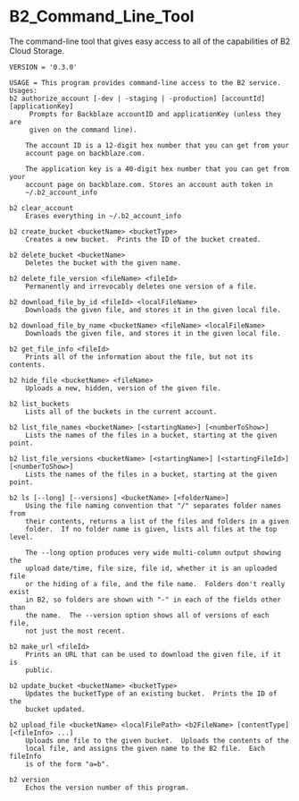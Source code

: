# B2_Command_Line_Tool
The command-line tool that gives easy access to all of the capabilities of B2 Cloud Storage.

	VERSION = '0.3.0'

	USAGE = This program provides command-line access to the B2 service.
	Usages:
    b2 authorize_account [-dev | -staging | -production] [accountId] [applicationKey]
         Prompts for Backblaze accountID and applicationKey (unless they are
         given on the command line).
        
        The account ID is a 12-digit hex number that you can get from your
        account page on backblaze.com.
        
        The application key is a 40-digit hex number that you can get from your
        account page on backblaze.com. Stores an account auth token in
        ~/.b2_account_info
        
    b2 clear_account
        Erases everything in ~/.b2_account_info
        
    b2 create_bucket <bucketName> <bucketType>
        Creates a new bucket.  Prints the ID of the bucket created.
        
    b2 delete_bucket <bucketName>
        Deletes the bucket with the given name.
        
    b2 delete_file_version <fileName> <fileId>
        Permanently and irrevocably deletes one version of a file.
        
    b2 download_file_by_id <fileId> <localFileName>
        Downloads the given file, and stores it in the given local file.
        
    b2 download_file_by_name <bucketName> <fileName> <localFileName>
        Downloads the given file, and stores it in the given local file.
        
    b2 get_file_info <fileId>
        Prints all of the information about the file, but not its contents.
        
    b2 hide_file <bucketName> <fileName>
        Uploads a new, hidden, version of the given file.
        
    b2 list_buckets
        Lists all of the buckets in the current account.
        
    b2 list_file_names <bucketName> [<startingName>] [<numberToShow>]
        Lists the names of the files in a bucket, starting at the given point.
        
    b2 list_file_versions <bucketName> [<startingName>] [<startingFileId>] [<numberToShow>]
        Lists the names of the files in a bucket, starting at the given point.
        
    b2 ls [--long] [--versions] <bucketName> [<folderName>]
        Using the file naming convention that "/" separates folder names from
        their contents, returns a list of the files and folders in a given
        folder.  If no folder name is given, lists all files at the top level.
        
        The --long option produces very wide multi-column output showing the
        upload date/time, file size, file id, whether it is an uploaded file
        or the hiding of a file, and the file name.  Folders don't really exist
        in B2, so folders are shown with "-" in each of the fields other than
        the name.  The --version option shows all of versions of each file,
        not just the most recent.
        
    b2 make_url <fileId>
        Prints an URL that can be used to download the given file, if it is
        public.
        
    b2 update_bucket <bucketName> <bucketType>
        Updates the bucketType of an existing bucket.  Prints the ID of the
        bucket updated.
        
    b2 upload_file <bucketName> <localFilePath> <b2FileName> [contentType] [<fileInfo> ...]
        Uploads one file to the given bucket.  Uploads the contents of the
        local file, and assigns the given name to the B2 file.  Each fileInfo
        is of the form "a=b".
        
    b2 version
        Echos the version number of this program.
